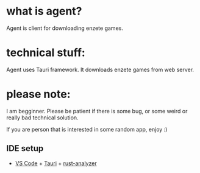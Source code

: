 # what is agent?
Agent is client for downloading enzete games.

# technical stuff:
Agent uses Tauri framework. It downloads enzete games from web server.

# please note:
I am begginner. 
Please be patient if there is some bug, or some weird or really bad technical solution.

If you are person that is interested in some random app, enjoy :)

## IDE setup
- [VS Code](https://code.visualstudio.com/) + [Tauri](https://marketplace.visualstudio.com/items?itemName=tauri-apps.tauri-vscode) + [rust-analyzer](https://marketplace.visualstudio.com/items?itemName=rust-lang.rust-analyzer)
